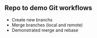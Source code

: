 ## Repo to demo Git workflows

* Create new branchs
* Merge branches (local and remote)
* Demonstrated merge and rebase 
  
